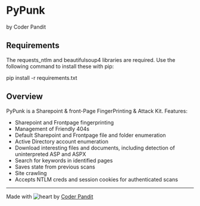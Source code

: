 PyPunk
=======
by Coder Pandit

Requirements
-------------
The requests_ntlm and beautifulsoup4 libraries are required. Use the following command to install these with pip:

pip install -r requirements.txt 

Overview
-------
PyPunk is a Sharepoint & front-Page FingerPrinting & Attack Kit.
Features:
- Sharepoint and Frontpage fingerprinting
- Management of Friendly 404s
- Default Sharepoint and Frontpage file and folder enumeration
- Active Directory account enumeration
- Download interesting files and documents, including detection of uninterpreted ASP and ASPX
- Search for keywords in identified pages
- Saves state from previous scans
- Site crawling
- Accepts NTLM creds and session cookies for authenticated scans


----------------------------------------------------------------------------------------------------------------

Made with ![heart](https://cloud.githubusercontent.com/assets/4301109/16754758/82e3a63c-4813-11e6-9430-6015d98aeaab.png) by <a href=https://www.linkedin.com/in/coderpandit>Coder Pandit</a>